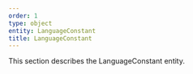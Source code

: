```yaml
---
order: 1
type: object
entity: LanguageConstant
title: LanguageConstant
---
```


This section describes the LanguageConstant entity.
